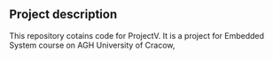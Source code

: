 ## Project description
This repository cotains code for ProjectV. It is a project for Embedded System course on AGH University of Cracow,
